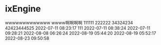 # ixEngine

wwwwwwwwwwwww
wwww啊啊啊啊
111111
222222
34324234
42423444525
2022-07-11 08:23:17
111
2022-07-11 08:38:24
2022-07-11 09:28:21
2022-08-08 06:26:24
2022-08-19 05:44:20
2022-08-19 05:52:17
2022-08-23 09:50:58
